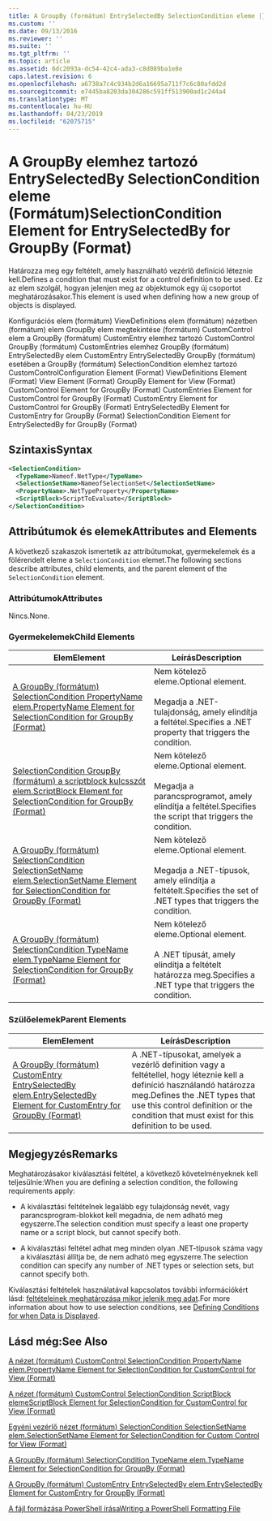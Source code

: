 ```yaml
---
title: A GroupBy (formátum) EntrySelectedBy SelectionCondition eleme |} A Microsoft Docs
ms.custom: ''
ms.date: 09/13/2016
ms.reviewer: ''
ms.suite: ''
ms.tgt_pltfrm: ''
ms.topic: article
ms.assetid: 6dc2093a-dc54-42c4-ada3-c8d089ba1e8e
caps.latest.revision: 6
ms.openlocfilehash: a6738a7c4c934b2d6a16695a711f7c6c80afdd2d
ms.sourcegitcommit: e7445ba8203da304286c591ff513900ad1c244a4
ms.translationtype: MT
ms.contentlocale: hu-HU
ms.lasthandoff: 04/23/2019
ms.locfileid: "62075715"
---
```

# <a name="selectioncondition-element-for-entryselectedby-for-groupby-format"></a><span data-ttu-id="1c64d-102">A GroupBy elemhez tartozó EntrySelectedBy SelectionCondition eleme (Formátum)</span><span class="sxs-lookup"><span data-stu-id="1c64d-102">SelectionCondition Element for EntrySelectedBy for GroupBy (Format)</span></span>

<span data-ttu-id="1c64d-103">Határozza meg egy feltételt, amely használható vezérlő definíció léteznie kell.</span><span class="sxs-lookup"><span data-stu-id="1c64d-103">Defines a condition that must exist for a control definition to be used.</span></span> <span data-ttu-id="1c64d-104">Ez az elem szolgál, hogyan jelenjen meg az objektumok egy új csoportot meghatározásakor.</span><span class="sxs-lookup"><span data-stu-id="1c64d-104">This element is used when defining how a new group of objects is displayed.</span></span>

<span data-ttu-id="1c64d-105">Konfigurációs elem (formátum) ViewDefinitions elem (formátum) nézetben (formátum) elem GroupBy elem megtekintése (formátum) CustomControl elem a GroupBy (formátum) CustomEntry elemhez tartozó CustomControl GroupBy (formátum) CustomEntries elemhez GroupBy (formátum) EntrySelectedBy elem CustomEntry EntrySelectedBy GroupBy (formátum) esetében a GroupBy (formátum) SelectionCondition elemhez tartozó CustomControl</span><span class="sxs-lookup"><span data-stu-id="1c64d-105">Configuration Element (Format) ViewDefinitions Element (Format) View Element (Format) GroupBy Element for View (Format) CustomControl Element for GroupBy (Format) CustomEntries Element for CustomControl for GroupBy (Format) CustomEntry Element for CustomControl for GroupBy (Format) EntrySelectedBy Element for CustomEntry for GroupBy (Format) SelectionCondition Element for EntrySelectedBy for GroupBy (Format)</span></span>

## <a name="syntax"></a><span data-ttu-id="1c64d-106">Szintaxis</span><span class="sxs-lookup"><span data-stu-id="1c64d-106">Syntax</span></span>

```xml
<SelectionCondition>
  <TypeName>Nameof.NetType</TypeName>
  <SelectionSetName>NameofSelectionSet</SelectionSetName>
  <PropertyName>.NetTypeProperty</PropertyName>
  <ScriptBlock>ScriptToEvaluate</ScriptBlock>
</SelectionCondition>
```

## <a name="attributes-and-elements"></a><span data-ttu-id="1c64d-107">Attribútumok és elemek</span><span class="sxs-lookup"><span data-stu-id="1c64d-107">Attributes and Elements</span></span>

<span data-ttu-id="1c64d-108">A következő szakaszok ismertetik az attribútumokat, gyermekelemek és a fölérendelt eleme a `SelectionCondition` elemet.</span><span class="sxs-lookup"><span data-stu-id="1c64d-108">The following sections describe attributes, child elements, and the parent element of the `SelectionCondition` element.</span></span>

### <a name="attributes"></a><span data-ttu-id="1c64d-109">Attribútumok</span><span class="sxs-lookup"><span data-stu-id="1c64d-109">Attributes</span></span>

<span data-ttu-id="1c64d-110">Nincs.</span><span class="sxs-lookup"><span data-stu-id="1c64d-110">None.</span></span>

### <a name="child-elements"></a><span data-ttu-id="1c64d-111">Gyermekelemek</span><span class="sxs-lookup"><span data-stu-id="1c64d-111">Child Elements</span></span>

|<span data-ttu-id="1c64d-112">Elem</span><span class="sxs-lookup"><span data-stu-id="1c64d-112">Element</span></span>|<span data-ttu-id="1c64d-113">Leírás</span><span class="sxs-lookup"><span data-stu-id="1c64d-113">Description</span></span>|
|-------------|-----------------|
|[<span data-ttu-id="1c64d-114">A GroupBy (formátum) SelectionCondition PropertyName elem.</span><span class="sxs-lookup"><span data-stu-id="1c64d-114">PropertyName Element for SelectionCondition for GroupBy (Format)</span></span>](./propertyname-element-for-selectioncondition-for-groupby-format.md)|<span data-ttu-id="1c64d-115">Nem kötelező eleme.</span><span class="sxs-lookup"><span data-stu-id="1c64d-115">Optional element.</span></span><br /><br /> <span data-ttu-id="1c64d-116">Megadja a .NET-tulajdonság, amely elindítja a feltétel.</span><span class="sxs-lookup"><span data-stu-id="1c64d-116">Specifies a .NET property that triggers the condition.</span></span>|
|[<span data-ttu-id="1c64d-117">SelectionCondition GroupBy (formátum) a scriptblock kulcsszót elem.</span><span class="sxs-lookup"><span data-stu-id="1c64d-117">ScriptBlock Element for SelectionCondition for GroupBy (Format)</span></span>](./scriptblock-element-for-selectioncondition-for-entryselectedby-for-groupby-format.md)|<span data-ttu-id="1c64d-118">Nem kötelező eleme.</span><span class="sxs-lookup"><span data-stu-id="1c64d-118">Optional element.</span></span><br /><br /> <span data-ttu-id="1c64d-119">Megadja a parancsprogramot, amely elindítja a feltétel.</span><span class="sxs-lookup"><span data-stu-id="1c64d-119">Specifies the script that triggers the condition.</span></span>|
|[<span data-ttu-id="1c64d-120">A GroupBy (formátum) SelectionCondition SelectionSetName elem.</span><span class="sxs-lookup"><span data-stu-id="1c64d-120">SelectionSetName Element for SelectionCondition for GroupBy (Format)</span></span>](./selectionsetname-element-for-selectioncondition-for-groupby-format.md)|<span data-ttu-id="1c64d-121">Nem kötelező eleme.</span><span class="sxs-lookup"><span data-stu-id="1c64d-121">Optional element.</span></span><br /><br /> <span data-ttu-id="1c64d-122">Megadja a .NET-típusok, amely elindítja a feltételt.</span><span class="sxs-lookup"><span data-stu-id="1c64d-122">Specifies the set of .NET types that triggers the condition.</span></span>|
|[<span data-ttu-id="1c64d-123">A GroupBy (formátum) SelectionCondition TypeName elem.</span><span class="sxs-lookup"><span data-stu-id="1c64d-123">TypeName Element for SelectionCondition for GroupBy  (Format)</span></span>](./typename-element-for-selectioncondition-for-groupby-format.md)|<span data-ttu-id="1c64d-124">Nem kötelező eleme.</span><span class="sxs-lookup"><span data-stu-id="1c64d-124">Optional element.</span></span><br /><br /> <span data-ttu-id="1c64d-125">A .NET típusát, amely elindítja a feltételt határozza meg.</span><span class="sxs-lookup"><span data-stu-id="1c64d-125">Specifies a .NET type that triggers the condition.</span></span>|

### <a name="parent-elements"></a><span data-ttu-id="1c64d-126">Szülőelemek</span><span class="sxs-lookup"><span data-stu-id="1c64d-126">Parent Elements</span></span>

|<span data-ttu-id="1c64d-127">Elem</span><span class="sxs-lookup"><span data-stu-id="1c64d-127">Element</span></span>|<span data-ttu-id="1c64d-128">Leírás</span><span class="sxs-lookup"><span data-stu-id="1c64d-128">Description</span></span>|
|-------------|-----------------|
|[<span data-ttu-id="1c64d-129">A GroupBy (formátum) CustomEntry EntrySelectedBy elem.</span><span class="sxs-lookup"><span data-stu-id="1c64d-129">EntrySelectedBy Element for CustomEntry for GroupBy (Format)</span></span>](./entryselectedby-element-for-customentry-for-groupby-format.md)|<span data-ttu-id="1c64d-130">A .NET-típusokat, amelyek a vezérlő definition vagy a feltétellel, hogy léteznie kell a definíció használandó határozza meg.</span><span class="sxs-lookup"><span data-stu-id="1c64d-130">Defines the .NET types that use this control definition or the condition that must exist for this definition to be used.</span></span>|

## <a name="remarks"></a><span data-ttu-id="1c64d-131">Megjegyzés</span><span class="sxs-lookup"><span data-stu-id="1c64d-131">Remarks</span></span>

<span data-ttu-id="1c64d-132">Meghatározásakor kiválasztási feltétel, a következő követelményeknek kell teljesülnie:</span><span class="sxs-lookup"><span data-stu-id="1c64d-132">When you are defining a selection condition, the following requirements apply:</span></span>

- <span data-ttu-id="1c64d-133">A kiválasztási feltételnek legalább egy tulajdonság nevét, vagy parancsprogram-blokkot kell megadnia, de nem adható meg egyszerre.</span><span class="sxs-lookup"><span data-stu-id="1c64d-133">The selection condition must specify a least one property name or a script block, but cannot specify both.</span></span>

- <span data-ttu-id="1c64d-134">A kiválasztási feltétel adhat meg minden olyan .NET-típusok száma vagy a kiválasztási állítja be, de nem adható meg egyszerre.</span><span class="sxs-lookup"><span data-stu-id="1c64d-134">The selection condition can specify any number of .NET types or selection sets, but cannot specify both.</span></span>

<span data-ttu-id="1c64d-135">Kiválasztási feltételek használatával kapcsolatos további információkért lásd: [feltételeinek meghatározása mikor jelenik meg adat](./defining-conditions-for-displaying-data.md).</span><span class="sxs-lookup"><span data-stu-id="1c64d-135">For more information about how to use selection conditions, see [Defining Conditions for when Data is Displayed](./defining-conditions-for-displaying-data.md).</span></span>

## <a name="see-also"></a><span data-ttu-id="1c64d-136">Lásd még:</span><span class="sxs-lookup"><span data-stu-id="1c64d-136">See Also</span></span>

[<span data-ttu-id="1c64d-137">A nézet (formátum) CustomControl SelectionCondition PropertyName elem.</span><span class="sxs-lookup"><span data-stu-id="1c64d-137">PropertyName Element for SelectionCondition for CustomControl for View (Format)</span></span>](./propertyname-element-for-selectioncondition-for-customcontrol-for-view-format.md)

[<span data-ttu-id="1c64d-138">A nézet (formátum) CustomControl SelectionCondition ScriptBlock eleme</span><span class="sxs-lookup"><span data-stu-id="1c64d-138">ScriptBlock Element for SelectionCondition for CustomControl for View (Format)</span></span>](./scriptblock-element-for-selectioncondition-for-customcontrol-for-view-format.md)

[<span data-ttu-id="1c64d-139">Egyéni vezérlő nézet (formátum) SelectionCondition SelectionSetName elem.</span><span class="sxs-lookup"><span data-stu-id="1c64d-139">SelectionSetName Element for SelectionCondition for Custom Control for View (Format)</span></span>](./selectionsetname-element-for-selectioncondition-for-customcontrol-for-view-format.md)

[<span data-ttu-id="1c64d-140">A GroupBy (formátum) SelectionCondition TypeName elem.</span><span class="sxs-lookup"><span data-stu-id="1c64d-140">TypeName Element for SelectionCondition for GroupBy  (Format)</span></span>](./typename-element-for-selectioncondition-for-groupby-format.md)

[<span data-ttu-id="1c64d-141">A GroupBy (formátum) CustomEntry EntrySelectedBy elem.</span><span class="sxs-lookup"><span data-stu-id="1c64d-141">EntrySelectedBy Element for CustomEntry for GroupBy (Format)</span></span>](./entryselectedby-element-for-customentry-for-groupby-format.md)

[<span data-ttu-id="1c64d-142">A fájl formázása PowerShell írása</span><span class="sxs-lookup"><span data-stu-id="1c64d-142">Writing a PowerShell Formatting File</span></span>](./writing-a-powershell-formatting-file.md)
